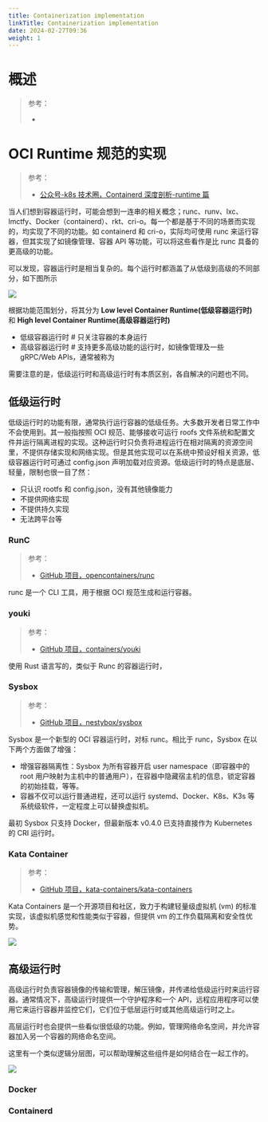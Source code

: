 ```yaml
---
title: Containerization implementation
linkTitle: Containerization implementation
date: 2024-02-27T09:36
weight: 1
---
```


# 概述

> 参考：
> 
> -

# OCI Runtime 规范的实现

> 参考：
> 
> - [公众号-k8s 技术圈，Containerd 深度剖析-runtime 篇](https://mp.weixin.qq.com/s/NPxLLhRkpNdTgVcKQSLcFA)

当人们想到容器运行时，可能会想到一连串的相关概念；runc、runv、lxc、lmctfy、Docker（containerd）、rkt、cri-o。每一个都是基于不同的场景而实现的，均实现了不同的功能。如 containerd 和 cri-o，实际均可使用 runc 来运行容器，但其实现了如镜像管理、容器 API 等功能，可以将这些看作是比 runc 具备的更高级的功能。

可以发现，容器运行时是相当复杂的。每个运行时都涵盖了从低级到高级的不同部分，如下图所示

![](https://notes-learning.oss-cn-beijing.aliyuncs.com/ctvy4o/1653965809357-01c7d7f1-81d0-49f1-beaa-15bd63e7acd6.png)

根据功能范围划分，将其分为 **Low level Container Runtime(低级容器运行时)** 和 **High level Container Runtime(高级容器运行时)**

- 低级容器运行时 # 只关注容器的本身运行
- 高级容器运行时 # 支持更多高级功能的运行时，如镜像管理及一些 gRPC/Web APIs，通常被称为

需要注意的是，低级运行时和高级运行时有本质区别，各自解决的问题也不同。

## 低级运行时

低级运行时的功能有限，通常执行运行容器的低级任务。大多数开发者日常工作中不会使用到。其一般指按照 OCI 规范、能够接收可运行 roofs 文件系统和配置文件并运行隔离进程的实现。这种运行时只负责将进程运行在相对隔离的资源空间里，不提供存储实现和网络实现。但是其他实现可以在系统中预设好相关资源，低级容器运行时可通过 config.json 声明加载对应资源。低级运行时的特点是底层、轻量，限制也很一目了然：

- 只认识 rootfs 和 config.json，没有其他镜像能力
- 不提供网络实现
- 不提供持久实现
- 无法跨平台等

### RunC

> 参考：
> 
> - [GitHub 项目，opencontainers/runc](https://github.com/opencontainers/runc)

runc 是一个 CLI 工具，用于根据 OCI 规范生成和运行容器。

### youki

> 参考：
> 
> - [GitHub 项目，containers/youki](https://github.com/containers/youki)

使用 Rust 语言写的，类似于 Runc 的容器运行时，

### Sysbox

> 参考：
> 
> - [GitHub 项目，nestybox/sysbox](https://github.com/nestybox/sysbox)

Sysbox 是一个新型的 OCI 容器运行时，对标 runc。相比于 runc，Sysbox 在以下两个方面做了增强：

- 增强容器隔离性：Sysbox 为所有容器开启 user namespace（即容器中的 root 用户映射为主机中的普通用户），在容器中隐藏宿主机的信息，锁定容器的初始挂载，等等。
- 容器不仅可以运行普通进程，还可以运行 systemd、Docker、K8s、K3s 等系统级软件，一定程度上可以替换虚拟机。

最初 Sysbox 只支持 Docker，但最新版本 v0.4.0 已支持直接作为 Kubernetes 的 CRI 运行时。

### Kata Container

> 参考：
> 
> - [GitHub 项目，kata-containers/kata-containers](https://github.com/kata-containers/kata-containers)

Kata Containers 是一个开源项目和社区，致力于构建轻量级虚拟机 (vm) 的标准实现，该虚拟机感觉和性能类似于容器，但提供 vm 的工作负载隔离和安全性优势。

![](https://notes-learning.oss-cn-beijing.aliyuncs.com/ctvy4o/1616122531941-6b13921a-78c5-45a1-9a38-6695b517bca8.png)

## 高级运行时

高级运行时负责容器镜像的传输和管理，解压镜像，并传递给低级运行时来运行容器。通常情况下，高级运行时提供一个守护程序和一个 API，远程应用程序可以使用它来运行容器并监控它们，它们位于低层运行时或其他高级运行时之上。

高层运行时也会提供一些看似很低级的功能。例如，管理网络命名空间，并允许容器加入另一个容器的网络命名空间。

这里有一个类似逻辑分层图，可以帮助理解这些组件是如何结合在一起工作的。

![](https://notes-learning.oss-cn-beijing.aliyuncs.com/ctvy4o/1653966607306-f97afdfd-66fd-4d4d-ab04-364b1b60f27e.png)

### Docker

### Containerd
